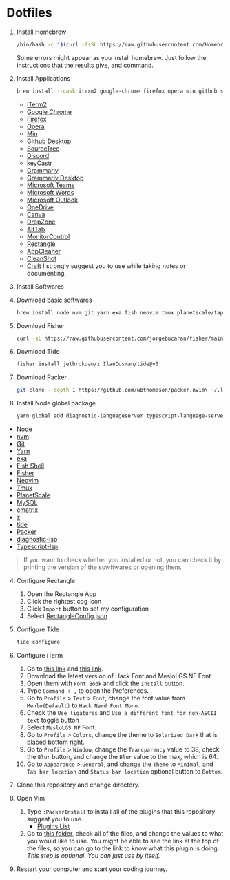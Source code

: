 # Dotfiles

1. Install [Homebrew](https://brew.sh)

   ```bash
   /bin/bash -c "$(curl -fsSL https://raw.githubusercontent.com/Homebrew/install/HEAD/install.sh)"
   ```

   Some errors might appear as you install homebrew. Just follow the instructions that the results give, and command.

2. Install Applications

   ```bash
   brew install --cask iterm2 google-chrome firefox opera min github sourcetree discord keycastr grammarly grammarly-desktop microsoft-teams microsoft-word microsoft-outlook onedrive canva dropzone alt-tab monitorcontrol appcleaner cleanshot rectangle craft
   ```

   - [iTerm2](https://iterm2.com/)
   - [Google Chrome](https://www.google.com/chrome/)
   - [Firefox](https://www.mozilla.org/en-US/firefox/)
   - [Opera](https://www.opera.com/)
   - [Min](https://minbrowser.org/)
   - [Github Desktop](https://desktop.github.com/)
   - [SourceTree](https://www.sourcetreeapp.com/)
   - [Discord](https://discord.com/)
   - [keyCastr](https://github.com/keycastr/keycastr)
   - [Grammarly](https://grammarly.com/)
   - [Grammarly Desktop](https://grammarly.com/desktop)
   - [Microsoft Teams](https://www.microsoft.com/en-ca/microsoft-teams/group-chat-software)
   - [Microsoft Words](https://www.microsoft.com/en-ca/microsoft-365/word?ms.officeurl=word&rtc=1&activetab=tabs%3afaqheaderregion3)
   - [Microsoft Outlook](https://products.office.com/en-us/outlook/email-and-calendar-software-microsoft-outlook)
   - [OneDrive](https://www.microsoft.com/en/microsoft-365/onedrive/online-cloud-storage)
   - [Canva](https://canva.com/)
   - [DropZone](https://aptonic.com/)
   - [AltTab](https://alt-tab-macos.netlify.app/)
   - [MonitorControl](https://github.com/MonitorControl/MonitorControl/)
   - [Rectangle](https://https://rectangleapp.com/)
   - [AppCleaner](https://freemacsoft.net/appcleaner/)
   - [CleanShot](https://getcleanshot.com/)
   - [Craft](https://craft.do)
     I strongly suggest you to use while taking notes or documenting.

3. Install Softwares

4. Download basic softwares

   ```bash
   brew install node nvm git yarn exa fish neovim tmux planetscale/tap/pscale mysql-client cmatrix
   ```

5. Download Fisher

   ```bash
   curl -sL https://raw.githubusercontent.com/jorgebucaran/fisher/main/functions/fisher.fish | source && fisher install jorgebucaran/fisher
   ```

6. Download Tide

   ```bash
   fisher install jethrokuan/z IlanCosman/tide@v5
   ```

7. Download Packer

   ```bash
   git clone --depth 1 https://github.com/wbthomason/packer.nvim\ ~/.local/share/nvim/site/pack/packer/start/packer.nvim
   ```

8. Install Node global package
   ```bash
   yarn global add diagnostic-languageserver typescript-language-server typescript
   ```

- [Node](https://nodejs.org/)
- [nvm](https://github.com/nvm-sh/nvm/)
- [Git](https://git-scm.com)
- [Yarn](https://yarnpkg.com/)
- [exa](https://github.com/ogham/exa)
- [Fish Shell](https://fishshell.com/)
- [Fisher](https://github.com/jorgebucaran/fisher)
- [Neovim](https://neovim.io/)
- [Tmux](https://github.com/tmux/tmux)
- [PlanetScale](https://planetscale.com/)
- [MySQL](https://www.mysql.com/)
- [cmatrix](https://github.com/abishekvashok/cmatrix/)
- [z](https://github.com/jethrokuan/z/)
- [tide](https://github.com/IlanCosman/tide/)
- [Packer](https://github.com/wbthomason/packer.nvim/)
- [diagnostic-lsp](https://github.com/iamcco/diagnostic-languageserver/)
- [Typescript-lsp](https://github.com/typescript-language-server/typescript-language-server/)

> If you want to check whether you installed or not, you can check it by printing the version of the sowftwares or opening them.

4. Configure Rectangle

   1. Open the Rectangle App
   2. Click the rightest cog icon
   3. Click `Import` button to set my configuration
   4. Select [RectangleConfig.json](./RectangleConfig.json)

5. Configure Tide

   ```bash
   tide configure
   ```

6. Configure iTerm

   1. Go to [this link](https://github.com/ryanoasis/nerd-fonts/blob/master/patched-fonts/Hack/readme.md#macos) and [this link](https://github.com/IlanCosman/tide).
   2. Download the latest version of Hack Font and MesloLGS NF Font.
   3. Open them with `Font Book` and click the `Install` button.
   4. Type `Command + ,` to open the Preferences.
   5. Go to `Profile` > `Text` > `Font`, change the font value from `Menlo(Default)` to `Hack Nerd Font Mono`.
   6. Check the `Use ligatures` and `Use a different font for non-ASCII text` toggle button
   7. Select `MesloLGS NF` Font.
   8. Go to `Profile` > `Colors`, change the theme to `Solarized Dark` that is placed bottom right.
   9. Go to `Profile` > `Window`, change the `Trancparency` value to 38, check the `Blur` button, and change the `Blur` value to the max, which is 64.
   10. Go to `Appearance` > `General`, and change the `Theme` to `Minimal`, and `Tab bar location` and `Status bar location` optional button to `Bottom`.

7. Clone this repository and change directory.

8. Open Vim

   1. Type `:PackerInstall` to install all of the plugins that this repository suggest you to use.
      - [Plugins List](./.config/nvim/lua/cattynip/plugins.lua)
   2. Go to [this folder](./.config/nvim/after/plugin/), check all of the files, and change the values to what you would like to use. You might be able to see the link at the top of the files, so you can go to the link to know what this plugin is doing. _This step is optional. You can just use by itself._

9. Restart your computer and start your coding journey.
